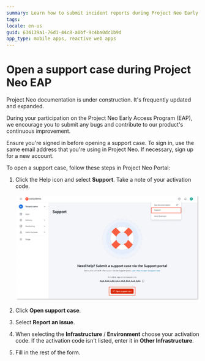 ```yaml
---
summary: Learn how to submit incident reports during Project Neo Early Access Program.
tags:
locale: en-us
guid: 634139a1-76d1-44c8-a0bf-9c4ba0dc1b9d
app_type: mobile apps, reactive web apps
---
```


# Open a support case during Project Neo EAP

<div class="info" markdown="1">

Project Neo documentation is under construction. It's frequently updated and expanded.

</div>

During your participation on the Project Neo Early Access Program (EAP), we encourage you to submit any bugs and contribute to our product's continuous improvement.

<div class="info" markdown="1">

Ensure you're signed in before opening a support case. To sign in, use the same email address that you're using in Project Neo. If necessary, sign up for a new account.

</div>

To open a support case, follow these steps in Project Neo Portal:

1. Click the Help icon and select **Support**. Take a note of your activation code.

    ![Open a support case in Project Neo Portal](images/neo-support-pl.png "Open a support case in Project Neo Portal")

1. Click **Open support case**.

1. Select **Report an issue**.

1. When selecting the **Infrastructure** / **Environment** choose your activation code. If the activation code isn't listed, enter it in **Other Infrastructure**.

1. Fill in the rest of the form.

